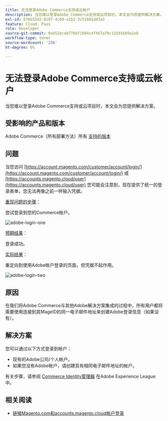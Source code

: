 ```yaml
---
title: 无法登录Adobe Commerce支持或云帐户
description: 当您难以登录Adobe Commerce支持或云项目时，本文会为您提供解决方案。
exl-id: 676b32d2-8197-4c60-a1b1-3c51b01dd3a3
feature: Cloud, Paas
role: Developer
source-git-commit: 0ad52eceb776b71604c4f467a70c13191bb9a1eb
workflow-type: tm+mt
source-wordcount: '236'
ht-degree: 0%

---
```


# 无法登录Adobe Commerce支持或云帐户

当您难以登录Adobe Commerce支持或云项目时，本文会为您提供解决方案。

## 受影响的产品和版本

Adobe Commerce（所有部署方法）所有 [支持的版本](https://www.adobe.com/content/dam/cc/en/legal/terms/enterprise/pdfs/Adobe-Commerce-Software-Lifecycle-Policy.pdf)

## 问题

当您访问 [https://account.magento.com/customer/account/login/](https://account.magento.com/customer/account/login/) 或 [https://accounts.magento.cloud/user](https://accounts.magento.cloud/user) 您可能会注意到，现在提供了统一的登录表单，您无法再像之前一样输入凭据。

<u>重现问题的步骤</u>：

尝试登录到您的Commerce帐户。

![adobe-login-one](assets/adobe-login-one.png)

<u>预期结果</u>：

登录成功。

<u>实际结果</u>：

重定向到使用Adobe帐户登录的页面，但凭据不起作用。

![adobe-login-two](assets/adobe-login-two.png)


## 原因

在我们将Adobe Commerce与其他Adobe解决方案集成的过程中，所有用户都将需要使用连接到其MageID的同一电子邮件地址来创建Adobe登录信息（如果没有）。

## 解决方案

您可以通过以下方式登录到帐户：

- 现有的Adobe公司/个人帐户。
- 如果您没有Adobe帐户，请创建具有相同电子邮件地址的帐户。

有关步骤，请参阅 [Commerce Identity管理器](https://experienceleague.adobe.com/docs/commerce-admin/start/commerce-account/commerce-identity-manager.html) 在Adobe Experience League中。

## 相关阅读

- [链接Magento.com和accounts.magento.cloud帐户登录](/help/faq/general/linking-magento-com-and-accounts-magento-cloud-account-logins.md)

